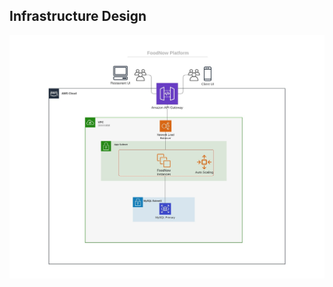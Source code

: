 ## Infrastructure Design
![infrastructure](https://github.com/Sahadporn/FoodNow/blob/main/infras.jpg)
